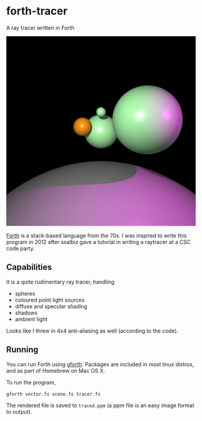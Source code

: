 # forth-tracer
A ray tracer written in Forth

![sample output of 5 spheres](./forth_traced.png)

[Forth](https://en.wikipedia.org/wiki/Forth_(programming_language)) is a stack-based language from the 70s. I was inspired to write this program in 2012 after ssalbiz gave a tutorial in writing a raytracer at a CSC code party.

## Capabilities
It is a quite rudimentary ray tracer, handling
- spheres
- coloured point light sources
- diffuse and specular shading
- shadows
- ambient light

Looks like I threw in 4x4 anti-aliasing as well (according to the code).

## Running
You can run Forth using [gforth](https://www.gnu.org/software/gforth/gforth.html). Packages are included in most linux distros, and as part of Homebrew on Mac OS X.

To run the program,

    gforth vector.fs scene.fs tracer.fs
    
The rendered file is saved to `traced.ppm` (a ppm file is an easy image format to output).
